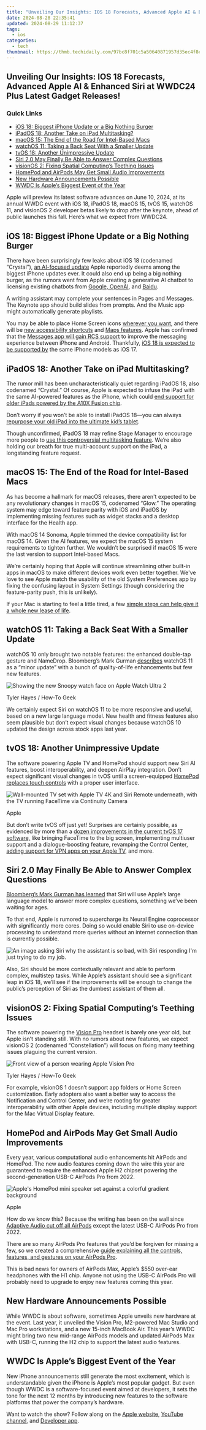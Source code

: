 ```yaml
---
title: "Unveiling Our Insights: IOS 18 Forecasts, Advanced Apple AI & Enhanced Siri at WWDC24 Plus Latest Gadget Releases!"
date: 2024-08-28 22:35:41
updated: 2024-08-29 11:12:37
tags:
  - ios
categories:
  - tech
thumbnail: https://thmb.techidaily.com/97bc8f701c5a50640871957d35ec4f8e16308c84bcc3926e5048675a7dfb62d5.png
---
```


## Unveiling Our Insights: IOS 18 Forecasts, Advanced Apple AI & Enhanced Siri at WWDC24 Plus Latest Gadget Releases!

### Quick Links

* [iOS 18: Biggest iPhone Update or a Big Nothing Burger](https://extra-support.techidaily.com/updated-mastering-zoom-on-xbox-one-a-step-by-step-guide/)
* [iPadOS 18: Another Take on iPad Multitasking?](https://change-location.techidaily.com/full-guide-to-catch-100-iv-pokemon-using-a-map-on-samsung-galaxy-a05s-drfone-by-drfone-virtual-android/)
* [macOS 15: The End of the Road for Intel-Based Macs](https://fox-cloud.techidaily.com/updated-dive-into-sound-design-focus-on-auditions-fade-in/)
* [watchOS 11: Taking a Back Seat With a Smaller Update](https://change-location.techidaily.com/how-to-use-snapchat-location-spoofer-to-protect-your-privacy-on-apple-iphone-se-drfone-by-drfone-virtual-ios/)
* [tvOS 18: Another Unimpressive Update](https://win-solutions.techidaily.com/troubleshooting-the-outer-worlds-solutions-for-pc-game-crashes/)
* [Siri 2.0 May Finally Be Able to Answer Complex Questions](https://buynow-info.techidaily.com/setting-a-schedule-for-phones-advancements/)
* [visionOS 2: Fixing Spatial Computing’s Teething Issues](https://screen-mirror.techidaily.com/in-2024-3-facts-you-need-to-know-about-screen-mirroring-asus-rog-phone-8-drfone-by-drfone-android/)
* [HomePod and AirPods May Get Small Audio Improvements](https://win-dash.techidaily.com/simplified-installation-of-asus-monitor-drivers-beginner-friendly-guide/)
* [New Hardware Announcements Possible](https://buynow-info.techidaily.com/ibuypower-personalized-gaming-systems-exceptional-power-at-an-excellent-price/)
* [WWDC Is Apple’s Biggest Event of the Year](https://screen-sharing-recording.techidaily.com/updated-in-2024-achieving-seamless-smoothness-blurring-conference-borders/)

 Apple will preview its latest software advances on June 10, 2024, at its annual WWDC event with iOS 18, iPadOS 18, macOS 15, tvOS 15, watchOS 11, and visionOS 2 developer betas likely to drop after the keynote, ahead of public launches this fall. Here’s what we expect from WWDC24.

##  iOS 18: Biggest iPhone Update or a Big Nothing Burger

 There have been surprisingly few leaks about iOS 18 (codenamed “Crystal”), [an AI-focused update](https://sound-issues.techidaily.com/fixing-headphone-issues-on-windows-11-a-step-by-step-guide/) Apple reportedly deems among the biggest iPhone updates ever. It could also end up being a big nothing burger, as the rumors went from Apple creating a generative AI chatbot to licensing existing chatbots from [Google, OpenAI](https://www.bloomberg.com/news/articles/2024-03-18/apple-in-talks-to-license-google-gemini-for-iphone-ios-18-generative-ai-tools), and [Baidu](https://www.wsj.com/tech/ai/baidu-shares-rise-on-news-that-apple-will-use-its-ai-services-in-china-products-fede5a4f?st=jzvpd6rr5bmw9u3&reflink=desktopwebshare%5Fpermalink).

 A writing assistant may complete your sentences in Pages and Messages. The Keynote app should build slides from prompts. And the Music app might automatically generate playlists.

 You may be able to place Home Screen icons [wherever you want](https://www.macrumors.com/2024/03/24/ios-18-home-screen-app-icon-customization/#), and there will be [new accessibility shortcuts](https://www.macrumors.com/2024/03/07/ios-18-macos-15-accessibility/) and [Maps features](https://9to5mac.com/2024/03/27/ios-18-apple-maps-upgrades/). Apple has confirmed that the [Messages app will gain RCS support](https://on-screen-recording.techidaily.com/updated-tech-tip-saving-google-meets-on-phone-devices-for-2024/) to improve the messaging experience between iPhone and Android. Thankfully, [iOS 18 is expected to be supported by](https://9to5mac.com/2024/02/27/ios-18-devices-rumor/) the same iPhone models as iOS 17.

##  iPadOS 18: Another Take on iPad Multitasking?

 The rumor mill has been uncharacteristically quiet regarding iPadOS 18, also codenamed “Crystal.” Of course, Apple is expected to infuse the iPad with the same AI-powered features as the iPhone, which could [end support for older iPads powered by the A10X Fusion chip](https://www.macrumors.com/2024/02/27/ipados-18-compatible-ipads-rumor/).

 Don’t worry if you won’t be able to install iPadOS 18—you can always [repurpose your old iPad into the ultimate kid’s tablet](https://techidaily.com/the-way-to-recover-deleted-contacts-on-huawei-p60-without-backup-by-fonelab-android-recover-contacts/).

 Though unconfirmed, iPadOS 18 may refine Stage Manager to encourage more people to [use this controversial multitasking feature](https://extra-support.techidaily.com/new-perfecting-inshot-transitions-techniques/). We’re also holding our breath for true multi-account support on the iPad, a longstanding feature request.

##  macOS 15: The End of the Road for Intel-Based Macs

 As has become a hallmark for macOS releases, there aren't expected to be any revolutionary changes in macOS 15, codenamed “Glow.” The operating system may edge toward feature parity with iOS and iPadOS by implementing missing features such as widget stacks and a desktop interface for the Health app.

 With macOS 14 Sonoma, Apple trimmed the device compatibility list for macOS 14\. Given the AI features, we expect the macOS 15 system requirements to tighten further. We wouldn’t be surprised if macOS 15 were the last version to support Intel-based Macs.

 We’re certainly hoping that Apple will continue streamlining other built-in apps in macOS to make different devices work even better together. We've love to see Apple match the usability of the old System Preferences app by fixing the confusing layout in System Settings (though considering the feature-parity push, this is unlikely).

 If your Mac is starting to feel a little tired, a few [simple steps can help give it a whole new lease of life](https://hardware-help.techidaily.com/get-your-dell-wi-fi-card-working-fresh-drivers-here/).

##  watchOS 11: Taking a Back Seat With a Smaller Update

 watchOS 10 only brought two notable features: the enhanced double-tap gesture and NameDrop. Bloomberg’s Mark Gurman [describes](https://www.bloomberg.com/news/articles/2023-11-07/apple-delays-work-on-ios-18-macos-15-watchos-11-due-to-problems-with-bugs) watchOS 11 as a “minor update” with a bunch of quality-of-life enhancements but few new features.

![Showing the new Snoopy watch face on Apple Watch Ultra 2](https://static1.howtogeekimages.com/wordpress/wp-content/uploads/wm/2023/09/apple-watch-ultra-2-3.JPG) 

Tyler Hayes / How-To Geek

 We certainly expect Siri on watchOS 11 to be more responsive and useful, based on a new large language model. New health and fitness features also seem plausible but don’t expect visual changes because watchOS 10 updated the design across stock apps last year.

##  tvOS 18: Another Unimpressive Update

 The software powering Apple TV and HomePod should support new Siri AI features, boost interoperability, and deepen AirPlay integration. Don’t expect significant visual changes in tvOS until a screen-equipped [HomePod replaces touch controls](https://fox-info.techidaily.com/new-behind-the-scenes-crafting-a-screenplay/) with a proper user interface.

![Wall-mounted TV set with Apple TV 4K and Siri Remote underneath, with the TV running FaceTime via Continuity Camera](https://static1.howtogeekimages.com/wordpress/wp-content/uploads/2024/03/apple-tvos-17-facetime-continuity-camera.jpg) 

Apple

 But don’t write tvOS off just yet! Surprises are certainly possible, as evidenced by more than a [dozen improvements in the current tvOS 17 software,](https://www.makeuseof.com/best-new-apple-tv-features-tvos-17/) like bringing FaceTime to the big screen, implementing multiuser support and a dialogue-boosting feature, revamping the Control Center, [adding support for VPN apps on your Apple TV](https://extra-support.techidaily.com/updated-step-up-your-photography-game-with-these-top-8-tablets/), and more.

##  Siri 2.0 May Finally Be Able to Answer Complex Questions

[Bloomberg’s Mark Gurman has learned](https://www.bloomberg.com/news/newsletters/2023-10-22/what-is-apple-doing-in-ai-revamping-siri-search-apple-music-and-other-apps-lo1ffr7p) that Siri will use Apple’s large language model to answer more complex questions, something we’ve been waiting for ages.

 To that end, Apple is rumored to supercharge its Neural Engine coprocessor with significantly more cores. Doing so would enable Siri to use on-device processing to understand more queries without an internet connection than is currently possible.

![An image asking Siri why the assistant is so bad, with Siri responding I'm just trying to do my job.](https://static1.howtogeekimages.com/wordpress/wp-content/uploads/2023/10/siri_so_bad.jpeg) 

 Also, Siri should be more contextually relevant and able to perform complex, multistep tasks. While Apple’s assistant should see a significant leap in iOS 18, we’ll see if the improvements will be enough to change the public’s perception of Siri as the dumbest assistant of them all.

##  visionOS 2: Fixing Spatial Computing’s Teething Issues

 The software powering the [Vision Pro](https://tiktok-videos.techidaily.com/formulating-a-heartfelt-tiktok-epilogue-for-2024/) headset is barely one year old, but Apple isn’t standing still. With no rumors about new features, we expect visionOS 2 (codenamed “Constellation”) will focus on fixing many teething issues plaguing the current version.

![Front view of a person wearing Apple Vision Pro](https://static1.howtogeekimages.com/wordpress/wp-content/uploads/wm/2024/03/front-view-of-a-person-wearing-apple-vision-pro.jpg) 

Tyler Hayes / How-To Geek

 For example, visionOS 1 doesn’t support app folders or Home Screen customization. Early adopters also want a better way to access the Notification and Control Center, and we’re rooting for greater interoperability with other Apple devices, including multiple display support for the Mac Virtual Display feature.

##  HomePod and AirPods May Get Small Audio Improvements

 Every year, various computational audio enhancements hit AirPods and HomePod. The new audio features coming down the wire this year are guaranteed to require the enhanced Apple H2 chipset powering the second-generation USB-C AirPods Pro from 2022.

![Apple's HomePod mini speaker set against a colorful gradient background](https://static1.howtogeekimages.com/wordpress/wp-content/uploads/2023/08/apple-homepod-mini-2100x1400.jpg) 

Apple

 How do we know this? Because the writing has been on the wall since [Adaptive Audio cut off all AirPods](https://bypass-frp.techidaily.com/how-to-bypass-google-frp-lock-from-infinix-hot-40-pro-devices-by-drfone-android/) except the latest USB-C AirPods Pro from 2022.

 There are so many AirPods Pro features that you’d be forgiven for missing a few, so we created a comprehensive [guide explaining all the controls, features, and gestures on your AirPods Pro](https://facebook-video-files.techidaily.com/updated-2024-approved-essential-fixes-for-disconnected-fb-live-feeds/).

 This is bad news for owners of AirPods Max, Apple’s $550 over-ear headphones with the H1 chip. Anyone not using the USB-C AirPods Pro will probably need to upgrade to enjoy new features coming this year.

##  New Hardware Announcements Possible

 While WWDC is about software, sometimes Apple unveils new hardware at the event. Last year, it unveiled the Vision Pro, M2-powered Mac Studio and Mac Pro workstations, and a new 15-inch MacBook Air. This year’s WWDC might bring two new mid-range AirPods models and updated AirPods Max with USB-C, running the H2 chip to support the latest audio features.

##  WWDC Is Apple’s Biggest Event of the Year

 New iPhone announcements still generate the most excitement, which is understandable given the iPhone is Apple’s most popular gadget. But even though WWDC is a software-focused event aimed at developers, it sets the tone for the next 12 months by introducing new features to the software platforms that power the company’s hardware.

 Want to watch the show? Follow along on the [Apple website](https://www.apple.com/apple-events/), [YouTube channel](https://www.youtube.com/@apple/videos/), and [Developer app](https://apps.apple.com/app/id640199958).

<ins class="adsbygoogle"
     style="display:block"
     data-ad-format="autorelaxed"
     data-ad-client="ca-pub-7571918770474297"
     data-ad-slot="1223367746"></ins>



<ins class="adsbygoogle"
     style="display:block"
     data-ad-client="ca-pub-7571918770474297"
     data-ad-slot="8358498916"
     data-ad-format="auto"
     data-full-width-responsive="true"></ins>
